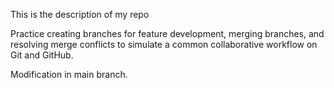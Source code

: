 This is the description of my repo

Practice creating branches for feature development, merging branches, and resolving merge conflicts to simulate a common collaborative workflow on Git and GitHub.

Modification in main branch.
